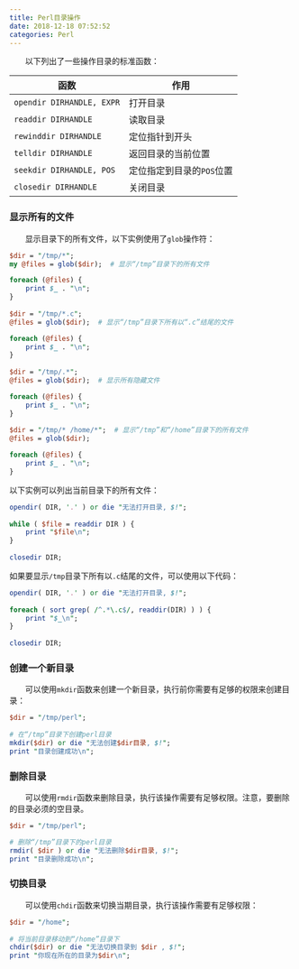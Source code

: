 ```yaml
---
title: Perl目录操作
date: 2018-12-18 07:52:52
categories: Perl
---
```

&emsp;&emsp;以下列出了一些操作目录的标准函数：

函数                      | 作用
--------------------------|-------
`opendir DIRHANDLE, EXPR` | 打开目录
`readdir DIRHANDLE`       | 读取目录
`rewinddir DIRHANDLE`     | 定位指针到开头
`telldir DIRHANDLE`       | 返回目录的当前位置
`seekdir DIRHANDLE, POS`  | 定位指定到目录的`POS`位置
`closedir DIRHANDLE`      | 关闭目录

### 显示所有的文件

&emsp;&emsp;显示目录下的所有文件，以下实例使用了`glob`操作符：

``` perl
$dir = "/tmp/*";
my @files = glob($dir);  # 显示“/tmp”目录下的所有文件

foreach (@files) {
    print $_ . "\n";
}
​
$dir = "/tmp/*.c";
@files = glob($dir);  # 显示“/tmp”目录下所有以“.c”结尾的文件

foreach (@files) {
    print $_ . "\n";
}
​
$dir = "/tmp/.*";
@files = glob($dir);  # 显示所有隐藏文件

foreach (@files) {
    print $_ . "\n";
}
​
$dir = "/tmp/* /home/*";  # 显示“/tmp”和“/home”目录下的所有文件
@files = glob($dir);

foreach (@files) {
    print $_ . "\n";
}
```

以下实例可以列出当前目录下的所有文件：

``` perl
opendir( DIR, '.' ) or die "无法打开目录, $!";
​
while ( $file = readdir DIR ) {
    print "$file\n";
}
​
closedir DIR;
```

如果要显示`/tmp`目录下所有以`.c`结尾的文件，可以使用以下代码：

``` perl
opendir( DIR, '.' ) or die "无法打开目录, $!";
​
foreach ( sort grep( /^.*\.c$/, readdir(DIR) ) ) {
    print "$_\n";
}
​
closedir DIR;
```

### 创建一个新目录

&emsp;&emsp;可以使用`mkdir`函数来创建一个新目录，执行前你需要有足够的权限来创建目录：

``` perl
$dir = "/tmp/perl";
​
# 在“/tmp”目录下创建perl目录
mkdir($dir) or die "无法创建$dir目录, $!";
print "目录创建成功\n";
```

### 删除目录

&emsp;&emsp;可以使用`rmdir`函数来删除目录，执行该操作需要有足够权限。注意，要删除的目录必须的空目录。

``` perl
$dir = "/tmp/perl";

# 删除“/tmp”目录下的perl目录
rmdir( $dir ) or die "无法删除$dir目录, $!";
print "目录删除成功\n";
```

### 切换目录

&emsp;&emsp;可以使用`chdir`函数来切换当期目录，执行该操作需要有足够权限：

``` perl
$dir = "/home";
​
# 将当前目录移动到“/home”目录下
chdir($dir) or die "无法切换目录到 $dir , $!";
print "你现在所在的目录为$dir\n";
```